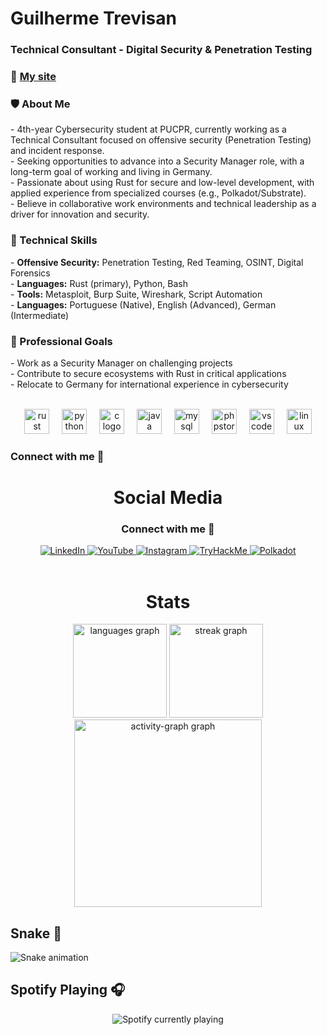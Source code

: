 <h1 align="left">Guilherme Trevisan</h1>
<h3 align="left">Technical Consultant - Digital Security & Penetration Testing</h3>

### 🔗 [My site](https://guilhermemontoya.pro/)

###

<h3 align="left">🛡️ About Me</h3>
<p align="left">
- 4th-year Cybersecurity student at PUCPR, currently working as a Technical Consultant focused on offensive security (Penetration Testing) and incident response.<br>
- Seeking opportunities to advance into a Security Manager role, with a long-term goal of working and living in Germany.<br>
- Passionate about using Rust for secure and low-level development, with applied experience from specialized courses (e.g., Polkadot/Substrate).<br>
- Believe in collaborative work environments and technical leadership as a driver for innovation and security.
</p>

<h3 align="left">🔧 Technical Skills</h3>
<p align="left">
- <b>Offensive Security:</b> Penetration Testing, Red Teaming, OSINT, Digital Forensics<br>
- <b>Languages:</b> Rust (primary), Python, Bash<br>
- <b>Tools:</b> Metasploit, Burp Suite, Wireshark, Script Automation<br>
- <b>Languages:</b> Portuguese (Native), English (Advanced), German (Intermediate)
</p>

<h3 align="left">🚀 Professional Goals</h3>
<p align="left">
- Work as a Security Manager on challenging projects<br>
- Contribute to secure ecosystems with Rust in critical applications<br>
- Relocate to Germany for international experience in cybersecurity
</p>

<br clear="both">

<div align="center">
  <!-- Linguagens -->
  <img src="https://skillicons.dev/icons?i=rust" height="40" alt="rust logo" />
  <img width="12" />
  <img src="https://cdn.jsdelivr.net/gh/devicons/devicon/icons/python/python-original.svg" height="40" alt="python logo" />
  <img width="12" />
  <img src="https://cdn.jsdelivr.net/gh/devicons/devicon/icons/c/c-original.svg" height="40" alt="c logo" />
  <img width="12" />
  <img src="https://cdn.jsdelivr.net/gh/devicons/devicon/icons/java/java-original.svg" height="40" alt="java logo" />
  <img width="12" />

  <!-- Outras ferramentas -->
  <img src="https://cdn.jsdelivr.net/gh/devicons/devicon/icons/mysql/mysql-original.svg" height="40" alt="mysql logo" />
  <img width="12" />
  <img src="https://cdn.jsdelivr.net/gh/devicons/devicon/icons/phpstorm/phpstorm-original.svg" height="40" alt="phpstorm logo" />
  <img width="12" />
  <img src="https://cdn.jsdelivr.net/gh/devicons/devicon/icons/vscode/vscode-original.svg" height="40" alt="vscode logo" />
  <img width="12" />
  <img src="https://cdn.jsdelivr.net/gh/devicons/devicon/icons/linux/linux-original.svg" height="40" alt="linux logo" />
</div>

### Connect with me 🔗

<h1 align="center">Social Media</h1>

<h3 align="center">Connect with me 🔗</h3>

<div align="center">
  <a href="https://www.linkedin.com/in/guilherme-montoya-6b668b2b0/" target="_blank">
    <img src="https://img.shields.io/badge/LinkedIn-0077B5?style=for-the-badge&logo=linkedin&logoColor=white" alt="LinkedIn" />
  </a>

  <a href="https://www.youtube.com/@Yashic_?sub_confirmation=1" target="_blank">
    <img src="https://img.shields.io/badge/YouTube-FF0000?style=for-the-badge&logo=youtube&logoColor=white" alt="YouTube" />
  </a>

  <a href="https://www.instagram.com/yashic_m/" target="_blank">
    <img src="https://img.shields.io/badge/Instagram-E4405F?style=for-the-badge&logo=instagram&logoColor=white" alt="Instagram" />
  </a>
  
  <a href="https://tryhackme.com/r/p/Yashic" target="_blank">
    <img src="https://img.shields.io/badge/TryHackMe-212C42?style=for-the-badge&logo=TryHackMe&logoColor=white" alt="TryHackMe" />
  </a>

  <a href="https://polkadot.com/" target="_blank">
    <img src="https://img.shields.io/badge/Polkadot-E6007A?style=for-the-badge&logo=polkadot&logoColor=000" alt="Polkadot" />
  </a>
</div>
<br clear="both">

<h1 align="center">Stats</h1>

<div align="center">
  <img src="https://github-readme-stats.vercel.app/api/top-langs?username=Yash1c&locale=en&hide_title=false&layout=compact&card_width=320&langs_count=5&theme=nightowl&hide_border=true&order=2" height="150" alt="languages graph" />
  <img src="https://streak-stats.demolab.com?user=Yash1c&locale=en&mode=daily&theme=blue-green&hide_border=false&border_radius=5&order=3" height="150" alt="streak graph" />
  <img src="https://github-readme-activity-graph.vercel.app/graph?username=Yash1c&radius=16&theme=tokyo-night&area=true&order=5&hide_border=true&hide_title=false&bg_color=040f0f" height="300" alt="activity-graph graph" />
</div>

## Snake 🐍

<img src="https://raw.githubusercontent.com/Yash1c/Yash1c/output/snake.svg" alt="Snake animation" />

## Spotify Playing 🎧

<div align="center">
  <img src="https://spotify-recently-played-readme.vercel.app/api?user=xkefgvn8q789alwdzlmtwrgkr" alt="Spotify currently playing" />
</div>

###



